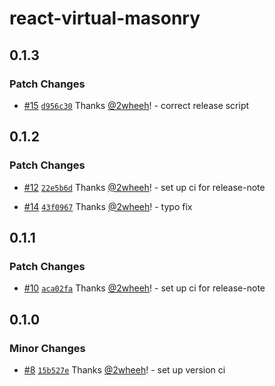 # react-virtual-masonry

## 0.1.3

### Patch Changes

- [#15](https://github.com/2wheeh/react-virtual-masonry/pull/15) [`d956c30`](https://github.com/2wheeh/react-virtual-masonry/commit/d956c303a044d47e5f6d747e34270bde726747ec) Thanks [@2wheeh](https://github.com/2wheeh)! - correct release script

## 0.1.2

### Patch Changes

- [#12](https://github.com/2wheeh/react-virtual-masonry/pull/12) [`22e5b6d`](https://github.com/2wheeh/react-virtual-masonry/commit/22e5b6d92b9493c1f81ed6d78d089bc2e9bd624c) Thanks [@2wheeh](https://github.com/2wheeh)! - set up ci for release-note

- [#14](https://github.com/2wheeh/react-virtual-masonry/pull/14) [`43f0967`](https://github.com/2wheeh/react-virtual-masonry/commit/43f09675c87bb7311f9ba54559ba4d6291c1b1c6) Thanks [@2wheeh](https://github.com/2wheeh)! - typo fix

## 0.1.1

### Patch Changes

- [#10](https://github.com/2wheeh/react-virtual-masonry/pull/10) [`aca02fa`](https://github.com/2wheeh/react-virtual-masonry/commit/aca02fa33c13f7b8424b690b103b7b205252e4dc) Thanks [@2wheeh](https://github.com/2wheeh)! - set up ci for release-note

## 0.1.0

### Minor Changes

- [#8](https://github.com/2wheeh/react-virtual-masonry/pull/8) [`15b527e`](https://github.com/2wheeh/react-virtual-masonry/commit/15b527eb097b11e4e2e694c29bb29ed317cef804) Thanks [@2wheeh](https://github.com/2wheeh)! - set up version ci
